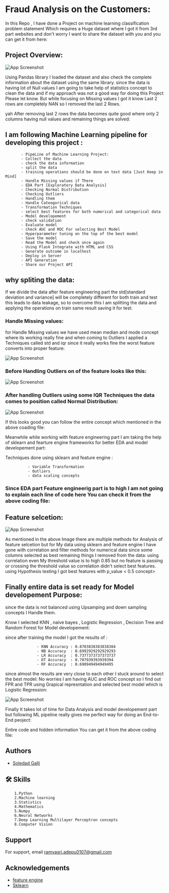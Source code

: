 
# Fraud Analysis on the Customers:

In this Repo , I have done a Project on machine learning classification problem statement Which requires a Huge dataset where I got it from 3rd part websites and don't worry I want to share the dataset with you and you can get it from here:






## Project Overview:

![App Screenshot](https://i0.wp.com/dataaspirant.com/wp-content/uploads/2020/09/1-Credit-card-fraud-detection-with-classification-algorithms.png?w=750&ssl=1)

Using Pandas library I loaded the dataset and also check the complete information about the dataset using the same library.
since the data is having lot of Null values I am going to take help of statistics concept to clean the data and if my approach was not a good way for doing this Project Please let know.
But while focusing on Missing values I got it know Last 2 rows are completely NAN so I removed the last 2 Rows.

yah After removing last 2 rows the data becomes quite good where only 2 columns having null values and remaining things are solved:


## I am following Machine Learning pipeline for developing this project :

           - PipeLine of Machine Learning Project:
           - Collect the data
           - check the data information
           - split the data
           - training operations should be done on test data [Just Keep in Mind]
           - Handle Missing values if There
           - EDA Part [Exploratory Data Analysis]
           - Checking Normal Distribution
           - Checking Outliers
           - Handling them
           - Handle Cateogorical data
           - Transformation Techniques
           - select best features for both numerical and categorical data
           - Model developement
           - check validation
           - Evaluate model
           - check AUC and ROC For selecting Best Model
           - Hyperparameter tuning on the top of the best model
           - Save the model
           - Read the Model and check once again
           - Using Flask Integrate with HTML and CSS
           - Generate outcome in localhost
           - Deploy in Server
           - API Generation
           - Share our Project API

## why spliting the data:

If we divide the data after feature engineering part the std[standard deviation and variance] will be completely different for both train and test this leads to data leakage, so to overcome this I am splitting the data and applying the operations on train same result saving it for test:


### Handle Missing values:

for Handle Missing values we have used mean median and mode concept where its working really fine and when coming to Outliers I applied a Techniques called std and iqr since it really works fine the worst feature converts into proper feature:



![App Screenshot](https://raw.githubusercontent.com/saikamal3344/Fraud-Analysis-of-the-Customers/main/Images/download%20(1).png)

### Before Handling Outliers on of the feature looks like this:



![App Screenshot](https://raw.githubusercontent.com/saikamal3344/Fraud-Analysis-of-the-Customers/main/Images/download%20(2).png)


### After handling Outliers using some IQR Techniques the data comes to position called Normal Distribution:


![App Screenshot](https://raw.githubusercontent.com/saikamal3344/Fraud-Analysis-of-the-Customers/main/Images/download%20(3).png)


If this looks good you can follow the entire concept which mentioned in the above coading file:

Meanwhile while working with feature engineering part I am taking the help of sklearn and fearture engine frameworks for better EDA and model developement part:

Techniques done using sklearn and feature engine :

              - Variable Transformation
              - Outliers
              - data scaling concepts 

### Since EDA part Feature engineerig part is to high I am not going to explain each line of code here You can check it from the above coding file:

## Feature selcetion:

![App Screenshot](
https://i0.wp.com/neptune.ai/wp-content/uploads/2022/10/feature-selection-methods-1.png?resize=767%2C452&ssl=1)

As mentioned in the above Image there are multiple methods for Analysis of feature selcetion but for My data using sklearn and feature engine I have gone with correlation and filter methods for numerical data since some columns selected as best remaining things I removed from the data: 
using correlation even My threshold value is to high 0.85 but no feature is passing or crossing the threshold value so correlation didn't select best features.
using Hypothesis testing I got best features with p_value < 0.5 concept>

## Finally entire data is set ready for Model developement Purpose:
since the data is not balanced using Upsamping and down sampling concepts I Handle them.

Know I selected KNN , naive bayes , Logistic Regression , Decision Tree and Random Forest for Model developement:

since after training the model I got the results of :

                  - KNN Accuracy : 0.8703838383838384
                  - NB Accuracy  : 0.6992929292929293
                  - LR Accuracy  : 0.7377373737373737
                  - DT Accuracy  : 0.707939393939394
                  - RF Accuracy  : 0.690949494949495
since almost the results are very close to each other I stuck around to select the best model: No worries I am having AUC and ROC concept so I find out FPR and TPR using Grapical represntation and selected best model which is Logistic Regression:


![App Screenshot](
https://raw.githubusercontent.com/saikamal3344/Fraud-Analysis-of-the-Customers/main/Images/download%20(4).png)


Finally It takes lot of time for Data Analysis and model developement part but following ML pipeline really gives me perfect way for doing an End-to-End peoject:

Entire code and hidden information You can get it from the above coding file:


## Authors

- [ Soledad Galli ](https://github.com/solegalli)




## 🛠 Skills

        1.Python 
        2.Machine learning 
        3.Statistics
        4.Mathematics
        5.Numpy 
        6.Neural Networks
        7.Deep Learning Multilayer Perceptron concepts 
        8.Computer Vision
    


## Support

For support, email ramyasri.adepu0107@gmail.com


## Acknowledgements

 - [feature engine](https://feature-engine.trainindata.com/en/latest/)
 - [Sklearn](https://scikit-learn.org/stable/)



